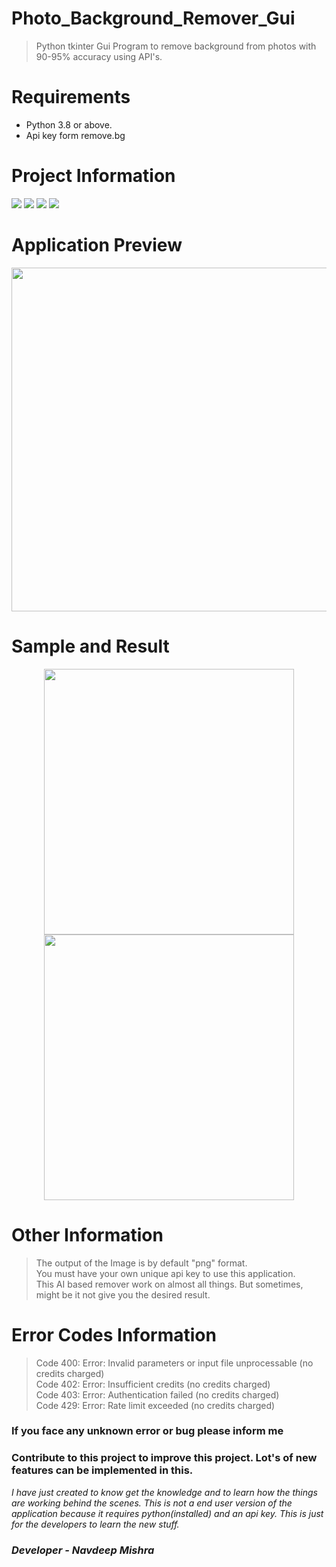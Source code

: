 # Photo_Background_Remover_Gui
> Python tkinter Gui Program to remove background from photos with 90-95% accuracy using API's.

# Requirements
- Python 3.8 or above.<br>
- Api key form remove.bg 

# Project Information
<p align="left">  
<img src="https://img.shields.io/badge/Language-Python-brightgreen">
<img src="https://img.shields.io/badge/Platform-Windows-blue">
<img src="https://img.shields.io/badge/GUI-Tkinter-blueviolet">
<img src="https://img.shields.io/badge/Version%20-2.1-ff69b4">

</p>

# Application Preview

<p align="center">
 <img height="550px" width="800px" src="https://github.com/navdeepm20/Photo_Background_Remover_Gui/blob/master/sample/backgroundremover.png">
</p>

# Sample and Result 
<p align="center">
  <img height="425px" width="400px" src="https://github.com/navdeepm20/Photo_Background_Remover_Gui/blob/master/sample/sample1.jpg">
  <img height="425px" width="400px" src="https://github.com/navdeepm20/Photo_Background_Remover_Gui/blob/master/sample/removed.png">
  
 </p>
 
 # Other Information
 
 > The output of the Image is by default "png" format.<br>
 > You must have your own unique api key to use this application.<br>
 > This AI based remover work on almost all things. But sometimes, might be it not give you the desired result.<br>
 
 # Error Codes Information
 
 > Code 400: Error: Invalid parameters or input file unprocessable (no credits charged)<br>
 > Code 402: Error: Insufficient credits (no credits charged)<br>
 > Code 403: Error: Authentication failed (no credits charged)<br>
 > Code 429: Error: Rate limit exceeded (no credits charged)<br>
 
 <h3>If you face any unknown error or bug please inform me</h3>
 <h3>Contribute to this project to improve this project. Lot's of new features can be implemented in this.</h3>
 <i> I have just created to know get the knowledge and to learn how the things are working behind the scenes. This is not a end user version of the application because it requires python(installed) and an api key. This is just for the developers to learn the new stuff.</i>
 
 <h3><i>Developer - Navdeep Mishra</i></h3>
 
 
  
